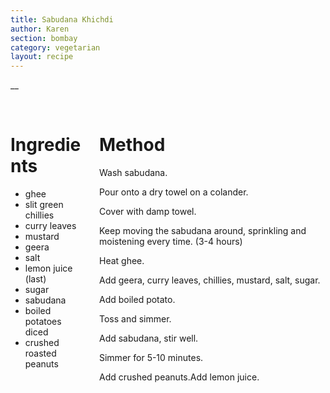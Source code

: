 ```yaml
---
title: Sabudana Khichdi
author: Karen
section: bombay
category: vegetarian
layout: recipe
---
```

__

<br>
<div class='columns'> <div class='column is-one-third p-3' markdown='1'>

# Ingredients

* ghee
* slit green chillies
* curry leaves
* mustard
* geera
* salt
* lemon juice (last)
* sugar
* sabudana
* boiled potatoes diced
* crushed roasted peanuts




</div> <div class='column is-two-thirds p-3' markdown='1'>

# Method

Wash sabudana.

Pour onto a dry towel on a colander.

Cover with damp towel.

Keep moving the sabudana around, sprinkling and moistening every time. (3-4 hours)

Heat ghee.

Add geera, curry leaves, chillies, mustard, salt, sugar.

Add boiled potato.

Toss and simmer.

Add sabudana, stir well.

Simmer for 5-10 minutes.

Add crushed peanuts.Add lemon juice.



</div> </div>